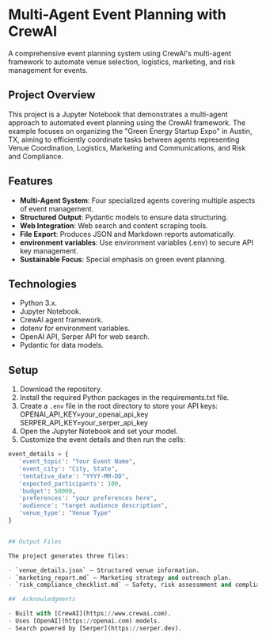 # Multi-Agent Event Planning with CrewAI
A comprehensive event planning system using CrewAI's multi-agent framework to automate venue selection, logistics, marketing, and risk management for events.

## Project Overview

This project is a Jupyter Notebook that demonstrates a multi-agent approach to automated event planning using the CrewAI framework. The example focuses on organizing the "Green Energy Startup Expo" in Austin, TX, aiming to efficiently coordinate tasks between agents representing Venue Coordination, Logistics, Marketing and Communications, and Risk and Compliance.

## Features

- **Multi-Agent System**: Four specialized agents covering multiple aspects of event management.  
- **Structured Output**: Pydantic models to ensure data structuring. 
- **Web Integration**: Web search and content scraping tools.  
- **File Export**: Produces JSON and Markdown reports automatically.
- **environment variables**: Use environment variables (.env) to secure API key management. 
- **Sustainable Focus**: Special emphasis on green event planning.

## Technologies

- Python 3.x.
- Jupyter Notebook.
- CrewAI agent framework.
- dotenv for environment variables.
- OpenAI API, Serper API for web search.
- Pydantic for data models.

## Setup

1. Download the repository.
2. Install the required Python packages in the requirements.txt file.
3. Create a `.env` file in the root directory to store your API keys:
   OPENAI_API_KEY=your_openai_api_key
   SERPER_API_KEY=your_serper_api_key
4. Open the Jupyter Notebook and set your model.
5. Customize the event details and then run the cells:

 ```python
event_details = {
    'event_topic': "Your Event Name",
    'event_city': "City, State",
    'tentative_date': "YYYY-MM-DD",
    'expected_participants': 100,
    'budget': 50000,
    'preferences': "your preferences here",
    'audience': "target audience description",
    'venue_type': "Venue Type"
}


## Output Files

The project generates three files:

- `venue_details.json` – Structured venue information. 
- `marketing_report.md` – Marketing strategy and outreach plan.  
- `risk_compliance_checklist.md` – Safety, risk assessmment and compliance chechlist.

##  Acknowledgments

- Built with [CrewAI](https://www.crewai.com). 
- Uses [OpenAI](https://openai.com) models.  
- Search powered by [Serper](https://serper.dev).
   
